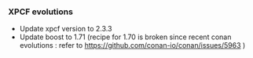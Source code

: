 ### XPCF evolutions
- Update xpcf version to 2.3.3
- Update boost to 1.71 (recipe for 1.70 is broken since recent conan evolutions : refer to https://github.com/conan-io/conan/issues/5963 )